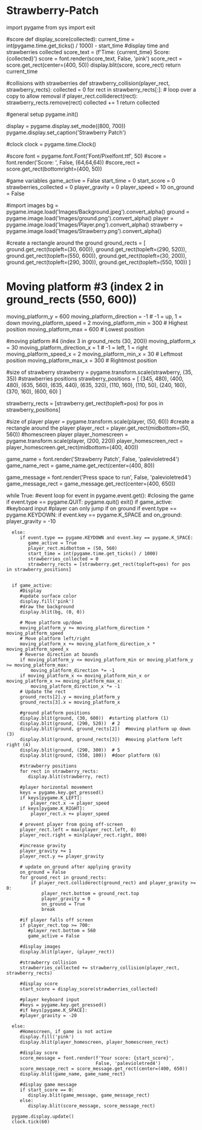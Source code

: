 # Strawberry-Patch

import pygame
from sys import exit

#score
def display_score(collected):
    current_time = int(pygame.time.get_ticks() / 1000) - start_time
    #display time and strawberries collected
    score_text = (f'Time: {current_time}  Score: {collected}')
    score = font.render(score_text, False, 'pink')
    score_rect = score.get_rect(center=(400, 50))
    display.blit(score, score_rect)
    return current_time

#collisions with strawberries
def strawberry_collision(player_rect, strawberry_rects):
  collected = 0
  for rect in strawberry_rects[:]:  # loop over a copy to allow removal
      if player_rect.colliderect(rect):
          strawberry_rects.remove(rect)
          collected += 1
  return collected


#general setup
pygame.init()

display = pygame.display.set_mode((800, 700))
pygame.display.set_caption('Strawberry Patch')

#clock
clock = pygame.time.Clock()

#score
font = pygame.font.Font('Font/Pixelfont.ttf', 50)
#score = font.render('Score: ', False, (64,64,64))
#score_rect = score.get_rect(bottomright=(400, 50))

#game variables
game_active = False
start_time = 0
start_score = 0
strawberries_collected = 0
player_gravity = 0
player_speed = 10
on_ground = False

#import images
bg = pygame.image.load('Images/Background.jpeg').convert_alpha()
ground = pygame.image.load('Images/ground.png').convert_alpha()
player = pygame.image.load('Images/Player.png').convert_alpha()
strawberry = pygame.image.load('Images/Strawberry.png').convert_alpha()

#create a rectangle around the ground
ground_rects = [
    ground.get_rect(topleft=(30, 600)),
    ground.get_rect(topleft=(290, 520)),
    ground.get_rect(topleft=(550, 600)),
    ground.get_rect(topleft=(30, 200)),
    ground.get_rect(topleft=(290, 300)),
    ground.get_rect(topleft=(550, 100))
]

# Moving platform #3 (index 2 in ground_rects (550, 600))
moving_platform_y = 600
moving_platform_direction = -1  # -1 = up, 1 = down
moving_platform_speed = 2
moving_platform_min = 300  # Highest position
moving_platform_max = 600  # Lowest position

#moving platform #4 (index 3 in ground_rects (30, 200))
moving_platform_x = 30
moving_platform_direction_x = 1  # -1 = left, 1 = right
moving_platform_speed_x = 2
moving_platform_min_x = 30  # Leftmost position
moving_platform_max_x = 300  # Rightmost position

#size of strawberry
strawberry = pygame.transform.scale(strawberry, (35, 35))
#strawberries positions
strawberry_positions = [
    (345, 480), (400, 480), (635, 560), (635, 440), (635, 320),
    (110, 160), (110, 50), (240, 160), (370, 160), (600, 60)
]

strawberry_rects = [strawberry.get_rect(topleft=pos) for pos in strawberry_positions]

#size of player
player = pygame.transform.scale(player, (50, 60))
#create a rectangle around the player
player_rect = player.get_rect(midbottom=(50, 560))
#homescreen player
player_homescreen = pygame.transform.scale(player, (200, 220))
player_homescreen_rect = player_homescreen.get_rect(midbottom=(400, 400))

game_name = font.render('Strawberry Patch', False, 'palevioletred4')
game_name_rect = game_name.get_rect(center=(400, 80))

game_message = font.render('Press space to run', False, 'palevioletred4')
game_message_rect = game_message.get_rect(center=(400, 650))

while True:
   #event loop
   for event in pygame.event.get():
      #closing the game
      if event.type == pygame.QUIT:
         pygame.quit()
         exit()
      if game_active:
         #keyboard input
         #player can only jump if on ground
         if event.type == pygame.KEYDOWN:
            if event.key == pygame.K_SPACE and on_ground:
                 player_gravity = -10

      else:
         if event.type == pygame.KEYDOWN and event.key == pygame.K_SPACE:
            game_active = True
            player_rect.midbottom = (50, 560)
            start_time = int(pygame.time.get_ticks() / 1000)
            strawberries_collected = 0
            strawberry_rects = [strawberry.get_rect(topleft=pos) for pos in strawberry_positions]
            
      
      if game_active:
         #Display
         #update surface color
         display.fill('pink')
         #draw the background
         display.blit(bg, (0, 0))

         # Move platform up/down
         moving_platform_y += moving_platform_direction * moving_platform_speed
         # Move platform left/right
         moving_platform_x += moving_platform_direction_x * moving_platform_speed_x
         # Reverse direction at bounds
         if moving_platform_y <= moving_platform_min or moving_platform_y >= moving_platform_max:
             moving_platform_direction *= -1
         if moving_platform_x <= moving_platform_min_x or moving_platform_x >= moving_platform_max_x:
             moving_platform_direction_x *= -1
         # Update the rect
         ground_rects[2].y = moving_platform_y
         ground_rects[3].x = moving_platform_x
         
         #ground platform positions
         display.blit(ground, (30, 600))  #starting platform (1)
         display.blit(ground, (290, 520))  # 2
         display.blit(ground, ground_rects[2])  #moving platform up down (3)
         display.blit(ground, ground_rects[3])  #moving platform left right (4)
         display.blit(ground, (290, 300))  # 5
         display.blit(ground, (550, 100))  #door platform (6)
   
         #strawberry positions
         for rect in strawberry_rects:
            display.blit(strawberry, rect)

         #player horizontal movement
         keys = pygame.key.get_pressed()
         if keys[pygame.K_LEFT]:
             player_rect.x -= player_speed
         if keys[pygame.K_RIGHT]:
             player_rect.x += player_speed

         # prevent player from going off-screen
         player_rect.left = max(player_rect.left, 0)
         player_rect.right = min(player_rect.right, 800)
         
         #increase gravity
         player_gravity += 1
         player_rect.y += player_gravity

         # update on_ground after applying gravity
         on_ground = False
         for ground_rect in ground_rects:
             if player_rect.colliderect(ground_rect) and player_gravity >= 0:
                 player_rect.bottom = ground_rect.top
                 player_gravity = 0
                 on_ground = True
                 break
         
         #if player falls off screen
         if player_rect.top >= 700:
            #player_rect.bottom = 560
            game_active = False
            
         #display images
         display.blit(player, (player_rect))

         #strawberry collision
         strawberries_collected += strawberry_collision(player_rect, strawberry_rects)
         
         #display score
         start_score = display_score(strawberries_collected)
         
         #player keyboard input
         #keys = pygame.key.get_pressed()
         #if keys[pygame.K_SPACE]:
         #player_gravity = -20

      else:
         #Homescreen, if game is not active
         display.fill('pink')
         display.blit(player_homescreen, player_homescreen_rect)

         #display score
         score_message = font.render(f'Your score: {start_score}', 
                                     False, 'palevioletred4')
         score_message_rect = score_message.get_rect(center=(400, 650))
         display.blit(game_name, game_name_rect)

         #display game message
         if start_score == 0:
            display.blit(game_message, game_message_rect)
         else:
            display.blit(score_message, score_message_rect)

      pygame.display.update()
      clock.tick(60)

